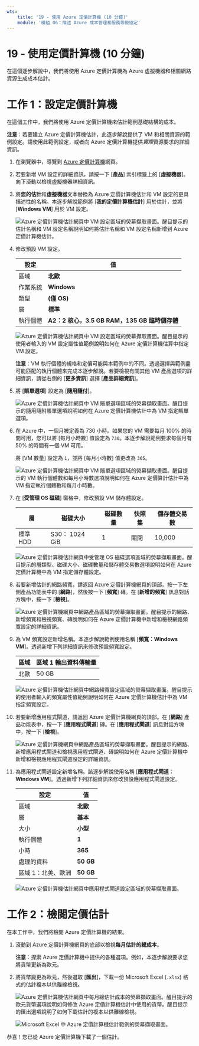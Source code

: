 ```yaml
---
wts:
    title: '19 - 使用 Azure 定價計算機 (10 分鐘)'
    module: '模組 06：描述 Azure 成本管理和服務等級協定'
---
```

# 19 - 使用定價計算機 (10 分鐘)

在這個逐步解說中，我們將使用 Azure 定價計算機為 Azure 虛擬機器和相關網路資源生成成本估計。

# 工作 1：設定定價計算機

在這個工作中，我們將使用 Azure 定價計算機來估計範例基礎結構的成本。 

**注意**：若要建立 Azure 定價計算機估計，此逐步解說提供了 VM 和相關資源的範例設定。請使用此範例設定，或者向 Azure 定價計算機提供*實際*資源要求的詳細資訊。

1. 在瀏覽器中，導覽到 [Azure 定價計算機](https://azure.microsoft.com/zh-tw/pricing/calculator/)網頁。

2. 若要新增 VM 設定的詳細資訊，請按一下 [**產品**] 索引標籤上的 [**虛擬機器**]。向下滾動以檢視虛擬機器詳細資訊。 

3. 將**您的估計**和**虛擬機器**文本替換為 Azure 定價計算機估計和 VM 設定的更具描述性的名稱。本逐步解說範例將 [**我的定價計算機估計**] 用於估計，並將 [**Windows VM**] 用於 VM 設定。

   ![Azure 定價計算機估計網頁中 VM 設定區域的熒幕擷取畫面。醒目提示的估計名稱和 VM 設定名稱說明如何將估計名稱和 VM 設定名稱新增到 Azure 定價計算機估計。](../images/1901.png)

4. 修改預設 VM 設定。

    | 設定 | 值 |
    | -- | -- |
    | 區域 | **北歐** |
    | 作業系統 | **Windows** |
    | 類型 | **(僅 OS)** |
    | 層 | **標準** |  
    | 執行個體 | **A2：2 核心，3.5 GB RAM，135 GB 臨時儲存體** |

   ![Azure 定價計算機估計網頁中 VM 設定區域的熒幕擷取畫面。醒目提示的使用者輸入的 VM 設定屬性值範例說明如何在 Azure 定價計算機估算中指定 VM 設定。](../images/1902.png)

    **注意**：VM 執行個體的規格和定價可能與本範例中的不同。透過選擇與範例盡可能匹配的執行個體來完成本逐步解說。若要檢視有關其他 VM 產品選項的詳細資訊，請從右側的 [**更多資訊**] 選擇 [**產品詳細資訊**]。

5. 將 [**賬單選項**] 設定為 [**隨用隨付**]。

   ![Azure 定價計算機估計網頁中 VM 賬單選項區域的熒幕擷取畫面。醒目提示的隨用隨附賬單選項說明如何在 Azure 定價計算機估計中為 VM 指定賬單選項。](../images/1903.png)

6. 在 Azure 中，一個月被定義為 730 小時。如果您的 VM 需要每月 100% 的時間可用，您可以將 [每月小時數] 值設定為 `730`。本逐步解說範例要求每個月有 50% 的時間有一個 VM 可用。

    將 [VM 數量] 設定為 `1`，並將 [每月小時數] 值更改為 `365`。

   ![Azure 定價計算機估計網頁中 VM 賬單選項區域的熒幕擷取畫面。醒目提示的 VM 執行個體數和每月小時數選項說明如何在 Azure 定價算計估計中為 VM 指定執行個體數和每月小時數。](../images/1904.png)

7. 在 [**受管理 OS 磁碟**] 窗格中，修改預設 VM 儲存體設定。

    | 層 | 磁碟大小 | 磁碟數量 | 快照集 | 儲存體交易數 |
    | ---- | --------- | --------------- | -------- | -------------------- |
    | 標準 HDD | S30： 1024 GiB | 1 | 關閉 | 10,000 |

   ![Azure 定價計算機估計網頁中受管理 OS 磁碟選項區域的熒幕擷取畫面。醒目提示的層類型、磁碟大小、磁碟數量和儲存體交易數選項說明如何在 Azure 定價計算機中為 VM 指定儲存體設定。](../images/1905.png)

8. 若要新增估計的網路頻寬，請返回 Azure 定價計算機網頁的頂部。按一下左側產品功能表中的 [**網路**]，然後按一下 [**頻寬**] 磚。在 [**新增的頻寬**] 訊息對話方塊中，按一下 [**檢視**]。

   ![Azure 定價計算機網頁中網路產品區域的熒幕擷取畫面。醒目提示的網路、新增頻寬和檢視頻寬、磚說明如何在 Azure 定價計算機中新增和檢視網路頻寬設定的詳細資訊。](../images/1906.png)

9. 為 VM 頻寬設定新增名稱。本逐步解說範例使用名稱 [**頻寬：Windows VM**]。透過新增下列詳細資訊來修改預設頻寬設定。

    | 區域 | 區域 1 輸出資料傳輸量 |
    | ------ | -------------------------------------- |
    | 北歐 | 50 GB |

   ![Azure 定價計算機估計網頁中網路頻寬設定區域的熒幕擷取畫面。醒目提示的使用者輸入的頻寬屬性值範例說明如何在 Azure 定價計算機估計中為 VM 指定頻寬設定。](../images/1907.png)

10. 若要新增應用程式閘道，請返回 Azure 定價計算機網頁的頂部。在 [**網路**] 產品功能表中，按一下 [**應用程式閘道**] 磚。在 [**應用程式閘道**] 訊息對話方塊中，按一下 [**檢視**]。

    ![Azure 定價計算機網頁中網路產品區域的熒幕擷取畫面。醒目提示的網路、新增應用程式閘道和檢視應用程式閘道、磚說明如何在 Azure 定價計算機中新增和檢視應用程式閘道設定的詳細資訊。](../images/1908.png)

11. 為應用程式閘道設定新增名稱。該逐步解說使用名稱 [**應用程式閘道：Windows VM**]。透過新增下列詳細資訊來修改預設應用程式閘道設定。

    | 設定 | 值 |
    | -- | -- |
    | 區域 | **北歐** |
    | 層 | **基本** |
    | 大小 | **小型** |
    | 執行個體 | **1** |  
    | 小時 | **365** |
    | 處理的資料 | **50 GB** |
    | 區域 1：北美、歐洲 | **50 GB**|

    ![Azure 定價計算機估計網頁中應用程式閘道設定區域的熒幕擷取畫面。](../images/1909.png)


# 工作 2：檢閱定價估計

在本工作中，我們將檢閱 Azure 定價計算機的結果。 

1. 滾動到 Azure 定價計算機網頁的底部以檢視**每月估計的總成本**。

    **注意**：探索 Azure 定價計算機中提供的各種選項。例如，本逐步解說要求您將貨幣更新為歐元。

2. 將貨幣變更為歐元，然後選取 [**匯出**]，下載一份 Microsoft Excel (`.xlsx`) 格式的估計複本以供離線檢視。

    ![Azure 定價計算機估計網頁中每月總估計成本的熒幕擷取畫面。醒目提示的歐元貨幣選項說明如何修改 Azure 定價計算機估計中使用的貨幣。醒目提示的匯出選項說明了如何下載估計的複本以供離線檢視。](../images/1910.png)

    ![Microsoft Excel 中 Azure 定價計算機估計範例的熒幕擷取畫面。](../images/1911.png)

恭喜！您已從 Azure 定價計算機下載了一個估計。

